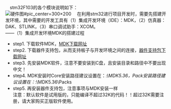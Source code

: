 &emsp;stm32F103的各个模块说明如下：  
![硬件图](https://github.com/BraveOctober/RT-thread-learning/assets/110759833/9de3ce4c-5f23-45c6-acc5-2690a7fdc7fa)#pic_center=300×200
&emsp;在利用stm32进行项目开发时，需要先搭建开发环境，其中需要的开发工具有（1）集成开发环境（IDE）：MDK，（2）仿真器：DAK、STLINK，（3）串口调试助手：XCOM。  
——（1）集成开发环境MDK的搭建过程
* step1. 下载软件MDK，[MDK下载网址](https://www.keil.com/download/product)
* step2. 下载器件支持包，从而支持板子与开发环境之间的连接，[器件支持包下载网址](https://www.keil.com/dd2/pack)
* step3. 先安装MDK软件，注意不要安装到C盘，且安装目录和路径中不要出现中文！
* step4. MDK安装时Core安装路径建议设置在：*:\MDK5.36，Pack安装路径建议设置在：*:\MDK5.36\Packs
* step5. 再安装器件支持包，注意事项与MDK安装一样 <br/>
注意：默认软件是试用版的，只能编译不超过32K的代码！！超过32K需要注册，请大家购买正版软件使用。
